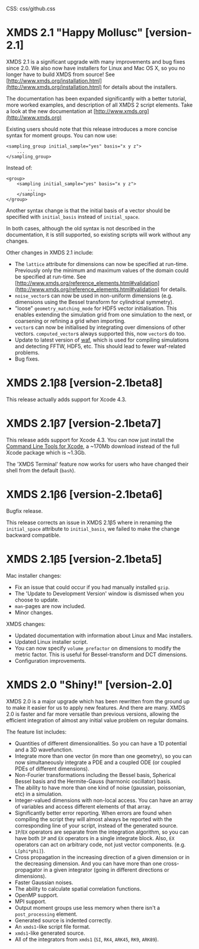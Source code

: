 CSS: css/github.css

# XMDS 2.1 "Happy Mollusc" [version-2.1]

XMDS 2.1 is a significant upgrade with many improvements and bug fixes since 2.0. We also now have installers for Linux and Mac OS X, so you no longer have to build XMDS from source! See [http://www.xmds.org/installation.html](http://www.xmds.org/installation.html) for details about the installers.

The documentation has been expanded significantly with a better tutorial, more worked examples, and description of all XMDS 2 script elements.  Take a look at the new documentation at [http://www.xmds.org](http://www.xmds.org)

Existing users should note that this release introduces a more concise syntax for moment groups.  You can now use:

    <sampling_group initial_sample="yes" basis="x y z">
        ...
    </sampling_group>
Instead of:

    <group>
        <sampling initial_sample="yes" basis="x y z">
            ...
        </sampling>
    </group>

Another syntax change is that the initial basis of a vector should be specified with `initial_basis` instead of `initial_space`.

In both cases, although the old syntax is not described in the documentation, it is still supported, so existing scripts will work without any changes.


Other changes in XMDS 2.1 include:

* The `lattice` attribute for dimensions can now be specified at run-time.  Previously only the minimum and maximum values of the domain could be specified at run-time.  See [http://www.xmds.org/reference_elements.html#validation](http://www.xmds.org/reference_elements.html#validation) for details.
* `noise_vector`s can now be used in non-uniform dimensions (e.g. dimensions using the Bessel transform for cylindrical symmetry).
* "loose" `geometry_matching_mode` for HDF5 vector initialisation.  This enables extending the simulation grid from one simulation to the next, or coarsening or refining a grid when importing.
* `vector`s can now be initialised by integrating over dimensions of other vectors.  `computed_vector`s always supported this, now `vector`s do too.
* Update to latest version of [waf], which is used for compiling simulations and detecting FFTW, HDF5, etc. This should lead to fewer waf-related problems.
* Bug fixes.

[waf]: http://code.google.com/p/waf

# XMDS 2.1β8 [version-2.1beta8]

This release actually adds support for Xcode 4.3.


# XMDS 2.1β7 [version-2.1beta7]

This release adds support for Xcode 4.3.  You can now just install the [Command Line Tools for Xcode][CommandLineTools], a ~170Mb download instead of the full Xcode package which is ~1.3Gb.

The 'XMDS Terminal' feature now works for users who have changed their shell from the default (`bash`).

[CommandLineTools]: https://developer.apple.com/downloads/index.action?=Command%20Line%20Tools

# XMDS 2.1β6 [version-2.1beta6]

Bugfix release.

This release corrects an issue in XMDS 2.1β5 where in renaming the `initial_space` attribute to `initial_basis`, we failed to make the change backward compatible.

# XMDS 2.1β5 [version-2.1beta5]

Mac installer changes:

* Fix an issue that could occur if you had manually installed `gzip`.
* The 'Update to Development Version' window is dismissed when you choose to update.
* `man`-pages are now included.
* Minor changes.

XMDS changes:

* Updated documentation with information about Linux and Mac installers.
* Updated Linux installer script.
* You can now specify `volume_prefactor` on dimensions to modify the metric factor.  This is useful for Bessel-transform and DCT dimensions.
* Configuration improvements.

# XMDS 2.0 "Shiny!" [version-2.0]

XMDS 2.0 is a major upgrade which has been rewritten from the ground up to make it easier for us to apply new features. And there are many. XMDS 2.0 is faster and far more versatile than previous versions, allowing the efficient integration of almost any initial value problem on regular domains.

The feature list includes:

* Quantities of different dimensionalities. So you can have a 1D potential and a 3D wavefunction.
* Integrate more than one vector (in more than one geometry), so you can now simultaneously integrate a PDE and a coupled ODE (or coupled PDEs of different dimensions).
* Non-Fourier transformations including the Bessel basis, Spherical Bessel basis and the Hermite-Gauss (harmonic oscillator) basis.
* The ability to have more than one kind of noise (gaussian, poissonian, etc) in a simulation.
* Integer-valued dimensions with non-local access. You can have an array of variables and access different elements of that array.
* Significantly better error reporting. When errors are found when compiling the script they will almost always be reported with the corresponding line of your script, instead of the generated source.
* `IP`/`EX` operators are separate from the integration algorithm, so you can have both `IP` and `EX` operators in a single integrate block. Also, `EX` operators can act on arbitrary code, not just vector components. (e.g. `L[phi*phi]`).
* Cross propagation in the increasing direction of a given dimension or in the decreasing dimension. And you can have more than one cross-propagator in a given integrator (going in different directions or dimensions).
* Faster Gaussian noises.
* The ability to calculate spatial correlation functions.
* OpenMP support.
* MPI support.
* Output moment groups use less memory when there isn't a `post_processing` element.
* Generated source is indented correctly.
* An `xmds1`-like script file format.
* `xmds1`-like generated source.
* All of the integrators from `xmds1` (`SI`, `RK4`, `ARK45`, `RK9`, `ARK89`).
